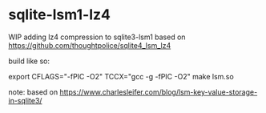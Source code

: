 # sqlite-lsm1-lz4
WIP adding lz4 compression to sqlite3-lsm1 based on https://github.com/thoughtpolice/sqlite4_lsm_lz4

build like so:

export CFLAGS="-fPIC -O2"
TCCX="gcc -g -fPIC -O2" make lsm.so


note: based on https://www.charlesleifer.com/blog/lsm-key-value-storage-in-sqlite3/

